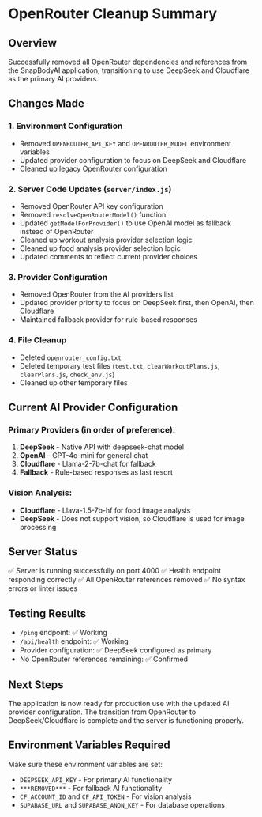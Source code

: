 # OpenRouter Cleanup Summary

## Overview
Successfully removed all OpenRouter dependencies and references from the SnapBodyAI application, transitioning to use DeepSeek and Cloudflare as the primary AI providers.

## Changes Made

### 1. Environment Configuration
- Removed `OPENROUTER_API_KEY` and `OPENROUTER_MODEL` environment variables
- Updated provider configuration to focus on DeepSeek and Cloudflare
- Cleaned up legacy OpenRouter configuration

### 2. Server Code Updates (`server/index.js`)
- Removed OpenRouter API key configuration
- Removed `resolveOpenRouterModel()` function
- Updated `getModelForProvider()` to use OpenAI model as fallback instead of OpenRouter
- Cleaned up workout analysis provider selection logic
- Cleaned up food analysis provider selection logic
- Updated comments to reflect current provider choices

### 3. Provider Configuration
- Removed OpenRouter from the AI providers list
- Updated provider priority to focus on DeepSeek first, then OpenAI, then Cloudflare
- Maintained fallback provider for rule-based responses

### 4. File Cleanup
- Deleted `openrouter_config.txt`
- Deleted temporary test files (`test.txt`, `clearWorkoutPlans.js`, `clearPlans.js`, `check_env.js`)
- Cleaned up other temporary files

## Current AI Provider Configuration

### Primary Providers (in order of preference):
1. **DeepSeek** - Native API with deepseek-chat model
2. **OpenAI** - GPT-4o-mini for general chat
3. **Cloudflare** - Llama-2-7b-chat for fallback
4. **Fallback** - Rule-based responses as last resort

### Vision Analysis:
- **Cloudflare** - Llava-1.5-7b-hf for food image analysis
- **DeepSeek** - Does not support vision, so Cloudflare is used for image processing

## Server Status
✅ Server is running successfully on port 4000
✅ Health endpoint responding correctly
✅ All OpenRouter references removed
✅ No syntax errors or linter issues

## Testing Results
- `/ping` endpoint: ✅ Working
- `/api/health` endpoint: ✅ Working
- Provider configuration: ✅ DeepSeek configured as primary
- No OpenRouter references remaining: ✅ Confirmed

## Next Steps
The application is now ready for production use with the updated AI provider configuration. The transition from OpenRouter to DeepSeek/Cloudflare is complete and the server is functioning properly.

## Environment Variables Required
Make sure these environment variables are set:
- `DEEPSEEK_API_KEY` - For primary AI functionality
- `***REMOVED***` - For fallback AI functionality  
- `CF_ACCOUNT_ID` and `CF_API_TOKEN` - For vision analysis
- `SUPABASE_URL` and `SUPABASE_ANON_KEY` - For database operations


